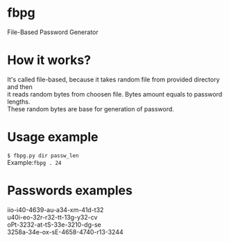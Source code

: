 # fbpg
File-Based Password Generator

# How it works?
It's called file-based, because it takes random file from provided directory and then<br>
it reads random bytes from choosen file. Bytes amount equals to password lengths.<br>
These random bytes are base for generation of password.<br>

# Usage example
```$ fbpg.py dir passw_len```<br>
Example:```fbpg . 24```<br>

# Passwords examples
iio-i40-4639-au-a34-xm-41d-t32<br>
u40i-eo-32r-r32-tt-13g-y32-cv<br>
oPt-3232-at-tS-33e-3210-dg-se<br>
3258a-34e-ox-sE-4658-4740-r13-3244<br>

